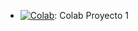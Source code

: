 * [![Colab](https://colab.research.google.com/assets/colab-badge.svg)](https://colab.research.google.com/drive/1zELb2KbZWp7068pn11BqMeAGsAXFnTDt?usp=sharing): Colab Proyecto 1


